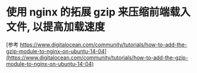 使用 nginx 的拓展 gzip 来压缩前端载入文件, 以提高加载速度  
=  

[参考 https://www.digitalocean.com/community/tutorials/how-to-add-the-gzip-module-to-nginx-on-ubuntu-14-04](https://www.digitalocean.com/community/tutorials/how-to-add-the-gzip-module-to-nginx-on-ubuntu-14-04)  
